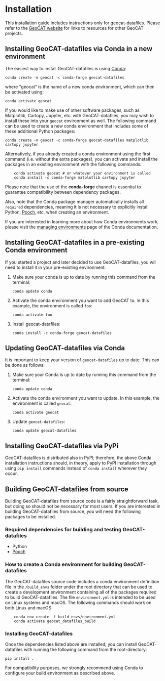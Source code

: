 # Installation

This installation guide includes instructions only for geocat-datafiles. 
Please refer to the [GeoCAT website](https://geocat.ucar.edu/pages/software.html) for links to resources for other GeoCAT projects.
  

## Installing GeoCAT-datafiles via Conda in a new environment

The easiest way to install GeoCAT-datafiles is using [Conda](http://conda.pydata.org/docs/):

    conda create -n geocat -c conda-forge geocat-datafiles

where "geocat" is the name of a new conda environment, which can then be
activated using:

    conda activate geocat

If you would like to make use of other software packages, such as Matplotlib, Cartopy, Jupyter, etc. with
GeoCAT-datafiles, you may wish to install these into your `geocat` environment as well. The following
command can be used to create a new conda environment that includes some of these additional Python packages:

    conda create -n geocat -c conda-forge geocat-datafiles matplotlib cartopy jupyter

Alternatively, if you already created a conda environment using the first command (i.e. without
the extra packages), you can activate and install the packages in an existing environment with the following
commands:

```
    conda activate geocat # or whatever your environment is called
    conda install -c conda-forge matplotlib cartopy jupyter
```

Please note that the use of the **conda-forge** channel is essential to guarantee
compatibility between dependency packages.

Also, note that the Conda package manager automatically installs all `required`
dependencies, meaning it is not necessary to explicitly install Python, [Pooch](https://pypi.org/project/pooch/), etc. when creating an environment.

If you are interested in learning more about how Conda environments work, please visit 
the [managing environments](https://docs.conda.io/projects/conda/en/latest/user-guide/tasks/manage-environments.html) 
page of the Conda documentation.

## Installing GeoCAT-datafiles in a pre-existing Conda environment

If you started a project and later decided to use GeoCAT-datafiles, you will need to install it in your
pre-existing environment.

1.  Make sure your conda is up to date by running this command from the terminal:

    `conda update conda`

2.  Activate the conda environment you want to add GeoCAT to. In this example, the environment is called `foo`:

    `conda activate foo`

3. Install geocat-datafiles:

   `conda install -c conda-forge geocat-datafiles`

## Updating GeoCAT-datafiles via Conda

It is important to keep your version of `geocat-datafiles` up to date. This can be done as follows:

1.  Make sure your Conda is up to date by running this command from the terminal:

    `conda update conda`

2.  Activate the conda environment you want to update. In this example, the environment is called `geocat`:

    `conda activate geocat`

3. Update `geocat-datafiles`:

   `conda update geocat-datafiles`


## Installing GeoCAT-datafiles via PyPi

GeoCAT-datafiles is distributed also in PyPI; therefore, the above Conda installation instructions should, in theory,
apply to PyPI installation through using `pip install` commands instead of `conda install` wherever they occur.

## Building GeoCAT-datafiles from source

Building GeoCAT-datafiles from source code is a fairly straightforward task, but
doing so should not be necessary for most users. If you are interested in
building GeoCAT-datafiles from source, you will need the following packages to be
installed.

### Required dependencies for building and testing GeoCAT-datafiles
- Python
- [Pooch](https://pypi.org/project/pooch/)

### How to create a Conda environment for building GeoCAT-datafiles

The GeoCAT-datafiles source code includes a conda environment definition file in
the `/build_envs` folder under the root directory that can be used to create a
development environment containing all of the packages required to build GeoCAT-datafiles.
The file `environment.yml` is intended to be used on Linux systems and macOS.
The following commands should work on both Linux and macOS:

```
    conda env create -f build_envs/environment.yml
    conda activate geocat_datafiles_build
```

### Installing GeoCAT-datafiles

Once the dependencies listed above are installed, you can install GeoCAT-datafiles
with running the following command from the root-directory:

    pip install .

For compatibility purposes, we strongly recommend using Conda to
configure your build environment as described above.
